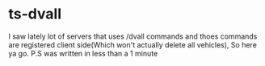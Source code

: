 # ts-dvall
I saw lately lot of servers that uses /dvall commands and thoes commands are registered client side(Which won't actually delete all vehicles), So here ya go.
P.S was written in less than a 1 minute